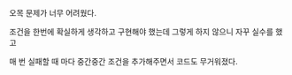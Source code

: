 오목 문제가 너무 어려웠다.

조건을 한번에 확실하게 생각하고 구현해야 했는데 그렇게 하지 않으니 자꾸 실수를 했고

매 번 실패할 때 마다 중간중간 조건을 추가해주면서 코드도 무거워졌다.